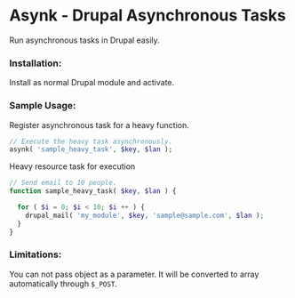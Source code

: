 # Asynk - Drupal Asynchronous Tasks
Run asynchronous tasks in Drupal easily.

### Installation:
Install as normal Drupal module and activate.

### Sample Usage:
Register asynchronous task for a heavy function.
```php
// Execute the heavy task asynchronously.
asynk( 'sample_heavy_task', $key, $lan );
```
Heavy resource task for execution
```php
// Send email to 10 people.
function sample_heavy_task( $key, $lan ) {

  for ( $i = 0; $i < 10; $i ++ ) {
    drupal_mail( 'my_module', $key, 'sample@sample.com', $lan );
  }
}
```
### Limitations:
You can not pass object as a parameter. It will be converted to array automatically through `$_POST`.
